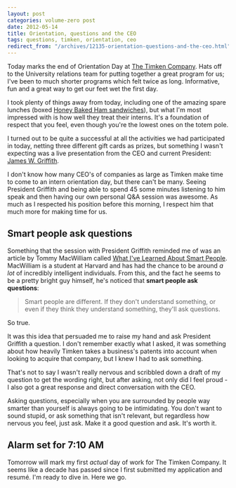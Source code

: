 ```yaml
---
layout: post
categories: volume-zero post
date: 2012-05-14
title: Orientation, questions and the CEO
tags: questions, timken, orientation, ceo
redirect_from: "/archives/12135-orientation-questions-and-the-ceo.html"
---
```



Today marks the end of Orientation Day at [The Timken Company](http://timken.com). Hats off to the University relations team for putting together a great program for us; I've been to much shorter programs which felt twice as long. Informative, fun and a great way to get our feet wet the first day.

I took plenty of things away from today, including one of the amazing spare lunches (boxed [Honey Baked Ham sandwiches](http://www.honeybakedham.com/catering.asp)), but what I'm most impressed with is how well they treat their interns. It's a foundation of respect that you feel, even though you're the lowest ones on the totem pole.

I turned out to be quite a successful at all the activities we had participated in today, netting three different gift cards as prizes, but something I wasn't expecting was a live presentation from the CEO and current President: [James W. Griffith](http://www.timken.com/en-us/about/leadership/Pages/JamesWGriffith.aspx).

I don't know how many CEO's of companies as large as Timken make time to come to an intern orientation day, but there can't be many. Seeing President Griffith and being able to spend 45 some minutes listening to him speak and then having our own personal Q&A session was awesome. As much as I respected his position before this morning, I respect him that much more for making time for us.

## Smart people ask questions

Something that the session with President Griffith reminded me of was an article by Tommy MacWilliam called [What I've Learned About Smart People](http://blog.tommymacwilliam.com/post/17500383225/what-ive-learned-about-smart-people). MacWilliam is a student at Harvard and has had the chance to be around *a lot* of incredibly intelligent individuals. From this, and the fact he seems to be a pretty bright guy himself, he's noticed that **smart people ask questions**:

> Smart people are different. If they don't understand something, or even if they think they understand something, they'll ask questions.

So true.

It was this idea that persuaded me to raise my hand and ask President Griffith a question. I don't remember exactly what I asked, it was something about how heavily Timken takes a business's patents into account when looking to acquire that company, but I knew I had to ask something.

That's not to say I wasn't really nervous and scribbled down a draft of my question to get the wording right, but after asking, not only did I feel proud - I also got a great response and direct conversation with the CEO.

Asking questions, especially when you are surrounded by people way smarter than yourself is always going to be intimidating. You don't want to sound stupid, or ask something that isn't relevant, but regardless how nervous you feel, just ask. Make it a good question and ask. It's worth it.


## Alarm set for 7:10 AM

Tomorrow will mark my first *actual* day of work for The Timken Company. It seems like a decade has passed since I first submitted my application and resumé. I'm ready to dive in. Here we go.
